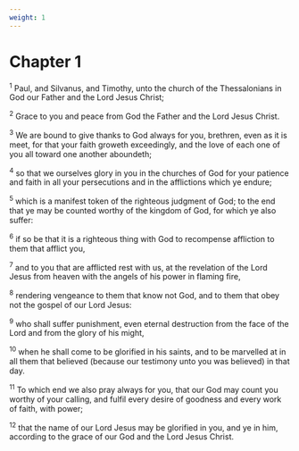 ```yaml
---
weight: 1
---
```


# Chapter 1

<sup>1</sup> Paul, and Silvanus, and Timothy, unto the church of the Thessalonians in God our Father and the Lord Jesus Christ; 

<sup>2</sup> Grace to you and peace from God the Father and the Lord Jesus Christ. 

<sup>3</sup> We are bound to give thanks to God always for you, brethren, even as it is meet, for that your faith groweth exceedingly, and the love of each one of you all toward one another aboundeth; 

<sup>4</sup> so that we ourselves glory in you in the churches of God for your patience and faith in all your persecutions and in the afflictions which ye endure; 

<sup>5</sup> which is a manifest token of the righteous judgment of God; to the end that ye may be counted worthy of the kingdom of God, for which ye also suffer: 

<sup>6</sup> if so be that it is a righteous thing with God to recompense affliction to them that afflict you, 

<sup>7</sup> and to you that are afflicted rest with us, at the revelation of the Lord Jesus from heaven with the angels of his power in flaming fire, 

<sup>8</sup> rendering vengeance to them that know not God, and to them that obey not the gospel of our Lord Jesus: 

<sup>9</sup> who shall suffer punishment, even eternal destruction from the face of the Lord and from the glory of his might, 

<sup>10</sup> when he shall come to be glorified in his saints, and to be marvelled at in all them that believed (because our testimony unto you was believed) in that day. 

<sup>11</sup> To which end we also pray always for you, that our God may count you worthy of your calling, and fulfil every desire of goodness and every work of faith, with power; 

<sup>12</sup> that the name of our Lord Jesus may be glorified in you, and ye in him, according to the grace of our God and the Lord Jesus Christ. 


